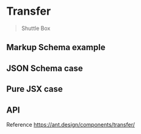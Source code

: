 # Transfer

> Shuttle Box

## Markup Schema example

<code src="../demos/transfer/Markup.tsx"></code>

## JSON Schema case

<code src="../demos/transfer/Schema.tsx"></code>

## Pure JSX case

<code src="../demos/transfer/PureJsx.tsx"></code>

## API

Reference <https://ant.design/components/transfer/>
